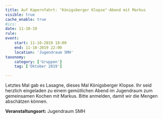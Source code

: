 ```yaml
---
title: Auf Kapernfahrt: "Königsberger Klopse"-Abend mit Markus
visible: true
cache_enable: true
#ics: 
date: 11-10-19
rule: 
event:
	start: 11-10-2019 18:00
	end: 11-10-2019 22:00
	location: 'Jugendraum SMH'
taxonomy:
	category: ['Gruppen']
	tag: ['Oktober 2019']

---
```

Letztes Mal gab es Lasagne, dieses Mal Königsberger Klopse. Ihr seid herzlich eingeladen zu einem gemütlichen Abend im Jugendraum zum gemeinsamen Kochen mit Markus.
Bitte anmelden, damit wir die Mengen abschätzen können.



**Veranstaltungsort:** Jugendraum SMH

